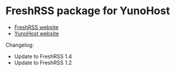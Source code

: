 # FreshRSS package for YunoHost

* [FreshRSS website](http://freshrss.org)
* [YunoHost website](https://yunohost.org)

Changelog:
* Update to FreshRSS 1.4
* Update to FreshRSS 1.2

